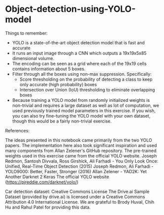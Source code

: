 # Object-detection-using-YOLO-model

Things to remember:
* YOLO is a state-of-the-art object detection model that is fast and accurate
* It runs an input image through a CNN which outputs a 19x19x5x85 dimensional volume.
* The encoding can be seen as a grid where each of the 19x19 cells contains information about 5 boxes.
* Filter through all the boxes using non-max suppression. Specifically:
    * Score thresholding on the probability of detecting a class to keep only accurate (high probability) boxes
    * Intersection over Union (IoU) thresholding to eliminate overlapping boxes
* Because training a YOLO model from randomly initialized weights is non-trivial and requires a large dataset as well as lot of computation, we used previously trained model parameters in this exercise. If you wish, you can also try fine-tuning the YOLO model with your own dataset, though this would be a fairly non-trivial exercise.

References: 

The ideas presented in this notebook came primarily from the two YOLO papers. The implementation here also took significant inspiration and used many components from Allan Zelener's GitHub repository. The pre-trained weights used in this exercise came from the official YOLO website.
Joseph Redmon, Santosh Divvala, Ross Girshick, Ali Farhadi - You Only Look Once: Unified, Real-Time Object Detection (2015)
Joseph Redmon, Ali Farhadi - YOLO9000: Better, Faster, Stronger (2016)
Allan Zelener - YAD2K: Yet Another Darknet 2 Keras
The official YOLO website (https://pjreddie.com/darknet/yolo/)

Car detection dataset: Creative Commons License
The Drive.ai Sample Dataset (provided by drive.ai) is licensed under a Creative Commons Attribution 4.0 International License. We are grateful to Brody Huval, Chih Hu and Rahul Patel for providing this data.
